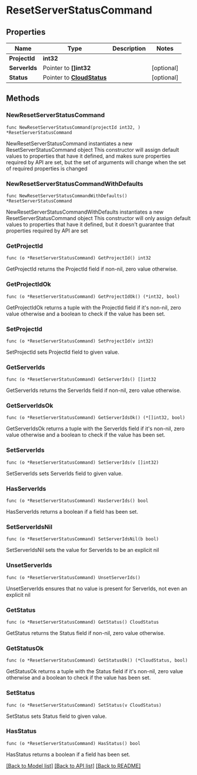 # ResetServerStatusCommand

## Properties

Name | Type | Description | Notes
------------ | ------------- | ------------- | -------------
**ProjectId** | **int32** |  | 
**ServerIds** | Pointer to **[]int32** |  | [optional] 
**Status** | Pointer to [**CloudStatus**](CloudStatus.md) |  | [optional] 

## Methods

### NewResetServerStatusCommand

`func NewResetServerStatusCommand(projectId int32, ) *ResetServerStatusCommand`

NewResetServerStatusCommand instantiates a new ResetServerStatusCommand object
This constructor will assign default values to properties that have it defined,
and makes sure properties required by API are set, but the set of arguments
will change when the set of required properties is changed

### NewResetServerStatusCommandWithDefaults

`func NewResetServerStatusCommandWithDefaults() *ResetServerStatusCommand`

NewResetServerStatusCommandWithDefaults instantiates a new ResetServerStatusCommand object
This constructor will only assign default values to properties that have it defined,
but it doesn't guarantee that properties required by API are set

### GetProjectId

`func (o *ResetServerStatusCommand) GetProjectId() int32`

GetProjectId returns the ProjectId field if non-nil, zero value otherwise.

### GetProjectIdOk

`func (o *ResetServerStatusCommand) GetProjectIdOk() (*int32, bool)`

GetProjectIdOk returns a tuple with the ProjectId field if it's non-nil, zero value otherwise
and a boolean to check if the value has been set.

### SetProjectId

`func (o *ResetServerStatusCommand) SetProjectId(v int32)`

SetProjectId sets ProjectId field to given value.


### GetServerIds

`func (o *ResetServerStatusCommand) GetServerIds() []int32`

GetServerIds returns the ServerIds field if non-nil, zero value otherwise.

### GetServerIdsOk

`func (o *ResetServerStatusCommand) GetServerIdsOk() (*[]int32, bool)`

GetServerIdsOk returns a tuple with the ServerIds field if it's non-nil, zero value otherwise
and a boolean to check if the value has been set.

### SetServerIds

`func (o *ResetServerStatusCommand) SetServerIds(v []int32)`

SetServerIds sets ServerIds field to given value.

### HasServerIds

`func (o *ResetServerStatusCommand) HasServerIds() bool`

HasServerIds returns a boolean if a field has been set.

### SetServerIdsNil

`func (o *ResetServerStatusCommand) SetServerIdsNil(b bool)`

 SetServerIdsNil sets the value for ServerIds to be an explicit nil

### UnsetServerIds
`func (o *ResetServerStatusCommand) UnsetServerIds()`

UnsetServerIds ensures that no value is present for ServerIds, not even an explicit nil
### GetStatus

`func (o *ResetServerStatusCommand) GetStatus() CloudStatus`

GetStatus returns the Status field if non-nil, zero value otherwise.

### GetStatusOk

`func (o *ResetServerStatusCommand) GetStatusOk() (*CloudStatus, bool)`

GetStatusOk returns a tuple with the Status field if it's non-nil, zero value otherwise
and a boolean to check if the value has been set.

### SetStatus

`func (o *ResetServerStatusCommand) SetStatus(v CloudStatus)`

SetStatus sets Status field to given value.

### HasStatus

`func (o *ResetServerStatusCommand) HasStatus() bool`

HasStatus returns a boolean if a field has been set.


[[Back to Model list]](../README.md#documentation-for-models) [[Back to API list]](../README.md#documentation-for-api-endpoints) [[Back to README]](../README.md)



